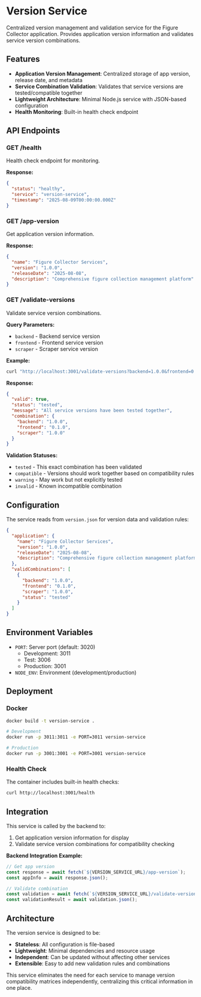 # Version Service

Centralized version management and validation service for the Figure Collector application. Provides application version information and validates service version combinations.

## Features

- **Application Version Management**: Centralized storage of app version, release date, and metadata
- **Service Combination Validation**: Validates that service versions are tested/compatible together
- **Lightweight Architecture**: Minimal Node.js service with JSON-based configuration
- **Health Monitoring**: Built-in health check endpoint

## API Endpoints

### GET /health
Health check endpoint for monitoring.

**Response:**
```json
{
  "status": "healthy",
  "service": "version-service",
  "timestamp": "2025-08-09T00:00:00.000Z"
}
```

### GET /app-version
Get application version information.

**Response:**
```json
{
  "name": "Figure Collector Services",
  "version": "1.0.0",
  "releaseDate": "2025-08-08",
  "description": "Comprehensive figure collection management platform"
}
```

### GET /validate-versions
Validate service version combinations.

**Query Parameters:**
- `backend` - Backend service version
- `frontend` - Frontend service version  
- `scraper` - Scraper service version

**Example:**
```bash
curl "http://localhost:3001/validate-versions?backend=1.0.0&frontend=0.1.0&scraper=1.0.0"
```

**Response:**
```json
{
  "valid": true,
  "status": "tested",
  "message": "All service versions have been tested together",
  "combination": {
    "backend": "1.0.0",
    "frontend": "0.1.0", 
    "scraper": "1.0.0"
  }
}
```

**Validation Statuses:**
- `tested` - This exact combination has been validated
- `compatible` - Versions should work together based on compatibility rules
- `warning` - May work but not explicitly tested
- `invalid` - Known incompatible combination

## Configuration

The service reads from `version.json` for version data and validation rules:

```json
{
  "application": {
    "name": "Figure Collector Services",
    "version": "1.0.0",
    "releaseDate": "2025-08-08",
    "description": "Comprehensive figure collection management platform"
  },
  "validCombinations": [
    {
      "backend": "1.0.0",
      "frontend": "0.1.0",
      "scraper": "1.0.0",
      "status": "tested"
    }
  ]
}
```

## Environment Variables

- `PORT`: Server port (default: 3020)
  - Development: 3011
  - Test: 3006
  - Production: 3001
- `NODE_ENV`: Environment (development/production)

## Deployment

### Docker
```bash
docker build -t version-service .

# Development
docker run -p 3011:3011 -e PORT=3011 version-service

# Production  
docker run -p 3001:3001 -e PORT=3001 version-service
```

### Health Check
The container includes built-in health checks:
```bash
curl http://localhost:3001/health
```

## Integration

This service is called by the backend to:
1. Get application version information for display
2. Validate service version combinations for compatibility checking

**Backend Integration Example:**
```javascript
// Get app version
const response = await fetch(`${VERSION_SERVICE_URL}/app-version`);
const appInfo = await response.json();

// Validate combination
const validation = await fetch(`${VERSION_SERVICE_URL}/validate-versions?backend=${backendVer}&frontend=${frontendVer}&scraper=${scraperVer}`);
const validationResult = await validation.json();
```

## Architecture

The version service is designed to be:
- **Stateless**: All configuration is file-based
- **Lightweight**: Minimal dependencies and resource usage  
- **Independent**: Can be updated without affecting other services
- **Extensible**: Easy to add new validation rules and combinations

This service eliminates the need for each service to manage version compatibility matrices independently, centralizing this critical information in one place.